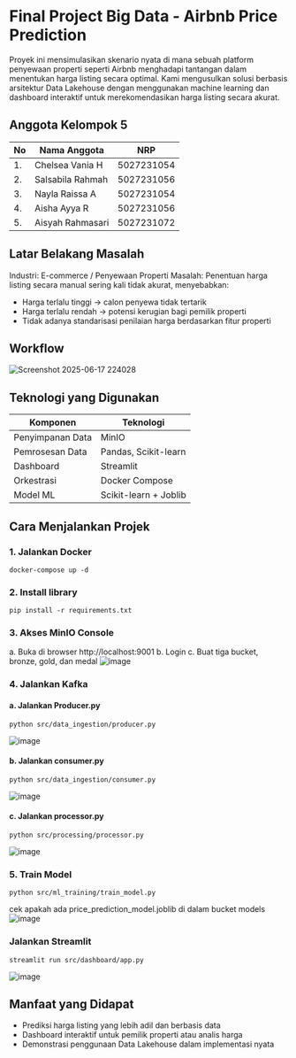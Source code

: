 # Final Project Big Data - Airbnb Price Prediction
Proyek ini mensimulasikan skenario nyata di mana sebuah platform penyewaan properti seperti Airbnb menghadapi tantangan dalam menentukan harga listing secara optimal. Kami mengusulkan solusi berbasis arsitektur Data Lakehouse dengan menggunakan machine learning dan dashboard interaktif untuk merekomendasikan harga listing secara akurat.

## Anggota Kelompok 5

| No | Nama Anggota        | NRP           |
|----|---------------------|---------------|
| 1. | Chelsea Vania H     | 5027231054    |
| 2. | Salsabila Rahmah    | 5027231056    | 
| 3. | Nayla Raissa A      | 5027231054    |
| 4. | Aisha Ayya R        | 5027231056    | 
| 5. | Aisyah Rahmasari    | 5027231072    |


## Latar Belakang Masalah
Industri: E-commerce / Penyewaan Properti
Masalah: Penentuan harga listing secara manual sering kali tidak akurat, menyebabkan:
- Harga terlalu tinggi → calon penyewa tidak tertarik
- Harga terlalu rendah → potensi kerugian bagi pemilik properti
- Tidak adanya standarisasi penilaian harga berdasarkan fitur properti


## Workflow
![Screenshot 2025-06-17 224028](https://github.com/user-attachments/assets/b5adfad6-d8b0-4014-8996-8e398f965ce7)


## Teknologi yang Digunakan

| Komponen           | Teknologi               |
|--------------------|-------------------------|
| Penyimpanan Data   | MinIO                   |
| Pemrosesan Data    | Pandas, Scikit-learn    |
| Dashboard          | Streamlit               |
| Orkestrasi         | Docker Compose          |
| Model ML           | Scikit-learn + Joblib   |

## Cara Menjalankan Projek

### 1. Jalankan Docker
```
docker-compose up -d
```

### 2. Install library
```
pip install -r requirements.txt
```

### 3. Akses MinIO Console 
a. Buka di browser http://localhost:9001
b. Login 
c. Buat tiga bucket, bronze, gold, dan medal
![image](https://github.com/user-attachments/assets/0ceba1a2-0392-4a22-b9c0-094af7734325)


### 4. Jalankan Kafka
#### a. Jalankan Producer.py
```
python src/data_ingestion/producer.py
```
![image](https://github.com/user-attachments/assets/87da4b51-19e9-45c1-8e26-7a7f20285d0e)

#### b. Jalankan consumer.py
```
python src/data_ingestion/consumer.py
```
![image](https://github.com/user-attachments/assets/747325ae-32fa-4dea-aef4-c958f861de8f)

#### c. Jalankan processor.py
```
python src/processing/processor.py
```
![image](https://github.com/user-attachments/assets/8ae7adf6-13d6-4aad-a683-d93cddf956f3)


### 5. Train Model
```
python src/ml_training/train_model.py
```
cek apakah ada price_prediction_model.joblib di dalam bucket models
![image](https://github.com/user-attachments/assets/2e714201-a225-4c25-9d16-a65a20383742)


### Jalankan Streamlit
```
streamlit run src/dashboard/app.py 
```
![image](https://github.com/user-attachments/assets/c917fd56-0811-44c0-ba4b-daeaf0e95d45)


## Manfaat yang Didapat
- Prediksi harga listing yang lebih adil dan berbasis data
- Dashboard interaktif untuk pemilik properti atau analis harga
- Demonstrasi penggunaan Data Lakehouse dalam implementasi nyata
